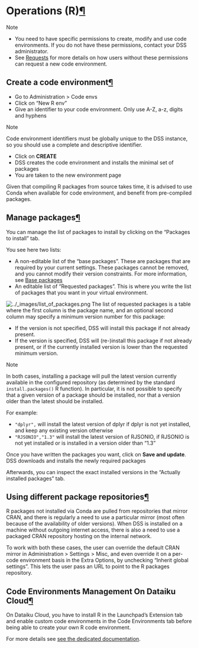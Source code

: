 Operations (R)[¶](#operations-r "Permalink to this heading")
============================================================



Note


* You need to have specific permissions to create, modify and use code environments. If you do not have these permissions, contact your DSS administrator.
* See [Requests](../collaboration/requests.html) for more details on how users without these permissions can request a new code environment.




Create a code environment[¶](#create-a-code-environment "Permalink to this heading")
------------------------------------------------------------------------------------


* Go to Administration \> Code envs
* Click on “New R env”
* Give an identifier to your code environment. Only use A\-Z, a\-z, digits and hyphens



Note


Code environment identifiers must be globally unique to the DSS instance, so you should use a complete and descriptive identifier.



* Click on **CREATE**
* DSS creates the code environment and installs the minimal set of packages
* You are taken to the new environment page


Given that compiling R packages from source takes time, it is advised to use Conda when available for code environment, and benefit from pre\-compiled packages.




Manage packages[¶](#manage-packages "Permalink to this heading")
----------------------------------------------------------------


You can manage the list of packages to install by clicking on the “Packages to install” tab.


You see here two lists:


* A non\-editable list of the “base packages”. These are packages that are required by your current settings. These packages cannot be removed, and you cannot modify their version constraints. For more information, see [Base packages](base-packages.html)
* An editable list of “Requested packages”. This is where you write the list of packages that you want in your virtual environment.


![../_images/list_of_packages.png](../_images/list_of_packages.png)
The list of requested packages is a table where the first column is the package name, and an optional second column may specify a minimum
version number for this package:


* If the version is not specified, DSS will install this package if not already present.
* If the version is specified, DSS will (re\-)install this package if not already present, or if the currently installed version is lower than
the requested minimum version.



Note


In both cases, installing a package will pull the latest version currently available in the configured repository (as determined by the
standard `install.packages()` R function). In particular, it is not possible to specify that a given version of a package should be
installed, nor that a version older than the latest should be installed.



For example:


* `"dplyr",` will install the latest version of dplyr if dplyr is not yet installed, and keep any existing version otherwise
* `"RJSONIO","1.3"` will install the latest version of RJSONIO, if RJSONIO is not yet installed or is installed in a version older
than “1\.3”


Once you have written the packages you want, click on **Save and update**. DSS downloads and installs the newly required packages


Afterwards, you can inspect the exact installed versions in the “Actually installed packages” tab.




Using different package repositories[¶](#using-different-package-repositories "Permalink to this heading")
----------------------------------------------------------------------------------------------------------


R packages not installed via Conda are pulled from repositories that mirror CRAN, and there is regularly a need to use a particular mirror (most often because of the availability of older versions). When DSS is installed on a machine without outgoing internet access, there is also a need to use a packaged CRAN repository hosting on the internal network.


To work with both these cases, the user can override the default CRAN mirror in Administration \> Settings \> Misc, and even override it on a per\-code environment basis in the Extra Options, by unchecking “Inherit global settings”. This lets the user pass an URL to point to the R packages repository.




Code Environments Management On Dataiku Cloud[¶](#code-environments-management-on-dataiku-cloud "Permalink to this heading")
----------------------------------------------------------------------------------------------------------------------------


On Dataiku Cloud, you have to install R in the Launchpad’s Extension tab and enable custom code environments in the Code Environments tab before being able to create your own R code environment.


For more details see [see the dedicated documentation](https://knowledge.dataiku.com/latest/cloud-code/reference-r.html).